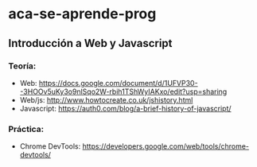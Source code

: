 # aca-se-aprende-prog

## Introducción a Web y Javascript

### Teoría:
  * Web: https://docs.google.com/document/d/1UFVP30--3HOOv5uKy3o9nlSqo2W-rbih1TShWyIAKxo/edit?usp=sharing
  * Web/js: http://www.howtocreate.co.uk/jshistory.html
  * Javascript: https://auth0.com/blog/a-brief-history-of-javascript/
  
### Práctica: 
  * Chrome DevTools: https://developers.google.com/web/tools/chrome-devtools/

